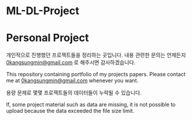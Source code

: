 # ML-DL-Project




# Personal Project
개인적으로 진행했던 프로젝트들을 정리하는 곳입니다. 내용 관련한 문의는 언제든지 0kangsungmin@gmail.com 로 해주시면 감사하겠습니다.

This repository containing portfolio of my projects papers. Please contact me at 0kangsungmin@gmail.com whenever you want.

용량 문제로 몇몇 프로젝트들의 데이터들이 누락될 수 있습니다.

If, some project material such as data are missing, it is not possible to upload because the data exceeded the file size limit.
